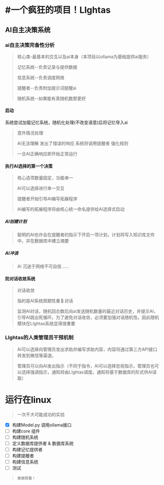 # #一个疯狂的项目！LIghtas

## AI自主决策系统

### ai自主决策完备性分析

> 核心类-最基本的交互以及ai本身（本项目以ollama为基础提供ai服务）
>
> 记忆系统--负责记录与提供数据
>
> 信息系统--负责调度网络
>
> 提醒者--负责附加提示词提醒ai
>
> 随机系统--如果能有真随机数那更好

>


#### 启动

系统尝试加载记忆系统，随机化处理(不改变语意)后将记忆导入ai

> 意外情况处理
>
> AI无法理解 发出了错误的响应 系统将调用提醒者 强化规则
>
> 一旦AI正确响应即开始正常运行

#### 执行AI选择的第一个决策

> 核心选项数量固定，功能单一
>
> AI可以选择进行单一交互
>
> 提醒者开始引导AI编写拓展程序
>
> AI编写的拓展程序将由核心统一命名提供给AI选择式启动

##### AI创建计划

> 聪明的AI也许会在提醒者的指示下开启一项计划，计划将写入知识库文件中，并在数据库中建立摘要

##### AI冲浪

> AI 沉迷于网络不可自拔......

#### 防对话收敛系统

> 对话收敛
>
> 指的是AI系统周期性重复对话
>
> 监测AI对话，随机回合数后向ai发送随机数量的最近对话历史，并提示AI，引导AI跳出死循环。为了避免对话收敛，必须要加强对话随机性。因此随机模块在LIghtas系统显得很重要

### LIghtas的人类管理员干预机制

> AI可以选择向管理员发出求助并编写求助内容，内容将通过第三方API接口转发到微信等渠道。
>
>
> 管理员可以向AI发出指示（不同于指令，AI可以选择忽视指示，管理员也可以选择强调指示，通知将由LIghtas调度。通知将基于数据库的形式供AI读取）

# 运行在linux

> 一次不大可能成功的实验

* [X]  构建Model.py 调用ollama接口
* [ ]  构建core 组件
* [ ]  构建随机系统
* [ ]  定义数据库提供者 & 数据库系统
* [ ]  构建记忆提供者
* [ ]  构建提醒者
* [ ]  构建信息系统
* [ ]  测试

> `谢谢观看！`

